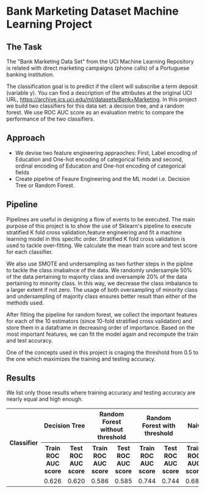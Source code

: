 # Bank Marketing Dataset Machine Learning Project
## The Task
The "Bank Marketing Data Set" from the UCI Machine Learning Repository is related with direct marketing campaigns (phone calls) of a Portuguese banking institution.

The classification goal is to predict if the client will subscribe a term deposit (variable y). You can find a description of the attributes at the original UCI URL, https://archive.ics.uci.edu/ml/datasets/Bank+Marketing.
In this project we build two classifiers for this data set: a decision tree, and a random forest. We use ROC AUC score as an evaluation metric to compare the performance of the two classifiers.
## Approach
<ul>
  <li> We devise two feature engineering appraoches: First, Label encoding of Education and One-hot encoding of categorical fields and second, ordinal encoding of Education and One-hot encoding of categorical fields</li>
  <li>Create pipeline of Feaure Engineering and the ML model i.e. Decision Tree or Random Forest.</li>
  </ul>
  
 ## Pipeline
 <p>Pipelines are useful in designing a flow of events to be executed. The main purpose of this project is to show the use of Sklearn's pipeline to execute stratified K fold cross validation,feature engineering and fit a machine learning model in this specific order. Stratified K fold cross validation is used to tackle over-fitting. We calculate the mean train score and test score for each classifier.</p>  
 <p> We also use SMOTE and undersampling as two further steps in the pipline to tackle the class imabalnce of the data. We randomly undersample 50% of the data pertaining to majority class and oversample 20% of the data pertaining to minority class. In this way, we decrease the class imbalance to a larger extent if not zero. The usage of both oversampling of minority class and undersampling of majority class ensures better result than either of the methods used.</p>
<p> After fitting the pipeline for random forest, we collect the important features for each of the 10 estimators (since 10-fold stratified cross validation) and store them in a dataframe in decreasing order of importance. Based on the most important features, we can fit the model again and recompute the train and test accuracy.</p>
 <p>One of the concepts used in this project is cnaging the threshold from 0.5 to the one which maximizes the training and testing accuracy.</p>

## Results
We list only those results where training accuracy and testing accuracy are nearly equal and high enough. 
<table>
  <tr>
    <th rowspan="2"> Classifier</th>
    <th colspan="2">Decision Tree</th>
    <th colspan="2">Random Forest without threshold </th>
    <th colspan="2">Random Forest with threshold </th>
    <th colspan="2">Naive Bayes </th>

  </tr>
  <tr>
    <th>Train ROC AUC score </th>
    <th> Test ROC AUC score </th>
    <th>Train ROC AUC score </th>
    <th> Test ROC AUC score </th>
    <th>Train ROC AUC score </th>
     <th> Test ROC AUC score </th>
     <th>Train ROC AUC score </th>
     <th> Test ROC AUC score </th>
      
  </tr>
  <tr>
    <td> </td>
    <td>0.626</td>
    <td>0.620</td>
      <td>0.586</td>
    <td>0.585</td>
      <td>0.744</td>
    <td>0.744</td>
      <td>0.688</td>
    <td>0.687</td>
  </tr>
</table>
